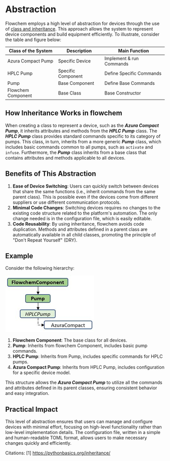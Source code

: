 # Abstraction

Flowchem employs a high level of abstraction for devices through the use of 
[class and inheritance](https://pythonbasics.org/inheritance/). This approach allows the system to represent device 
components and build equipment efficiently. To illustrate, consider the table and figure below:

| Class of the System | Description        | Main Function            |
|---------------------|--------------------|--------------------------|
| Azura Compact Pump  | Specific Device    | Implement & run Commands |
| HPLC Pump           | Specific Component | Define Specific Commands |
| Pump                | Base Component     | Define Base Commands     |
| Flowchem Component  | Base Class         | Base Constructor         |

## How Inheritance Works in flowchem

When creating a class to represent a device, such as the ***Azura Compact Pump***, it inherits attributes and methods 
from the ***HPLC Pump*** class. The ***HPLC Pump*** class provides standard commands specific to its category of pumps.
This class, in turn, inherits from a more generic ***Pump*** class, which includes basic commands common to all pumps,
such as `activate` and `infuse`. Furthermore, the ***Pump*** class inherits from a base class that contains attributes
and methods applicable to all devices.

## Benefits of This Abstraction

1. **Ease of Device Switching**: Users can quickly switch between devices that share the same functions (i.e., inherit 
commands from the same parent class). This is possible even if the devices come from different suppliers or use different communication protocols.
2. **Minimal Code Changes**: Switching devices requires no changes to the existing code structure related to the 
platform's automation. The only change needed is in the configuration file, which is easily editable.
3. **Code Reusability**: By using inheritance, flowchem avoids code duplication. Methods and attributes defined in a 
parent class are automatically available in all child classes, promoting the principle of "Don't Repeat Yourself" (DRY).

## Example

Consider the following hierarchy:

![](inherit.JPG) 

1. **Flowchem Component**: The base class for all devices.
2. **Pump**: Inherits from flowchem Component, includes basic pump commands.
3. **HPLC Pump**: Inherits from Pump, includes specific commands for HPLC pumps.
4. **Azura Compact Pump**: Inherits from HPLC Pump, includes configuration for a specific device model.

This structure allows the ***Azura Compact Pump*** to utilize all the commands and attributes defined in its 
parent classes, ensuring consistent behavior and easy integration.

## Practical Impact

This level of abstraction ensures that users can manage and configure devices with minimal effort, focusing on 
high-level functionality rather than low-level implementation details. The configuration file, written in a simple 
and human-readable TOML format, allows users to make necessary changes quickly and efficiently.

Citations:
[1] https://pythonbasics.org/inheritance/